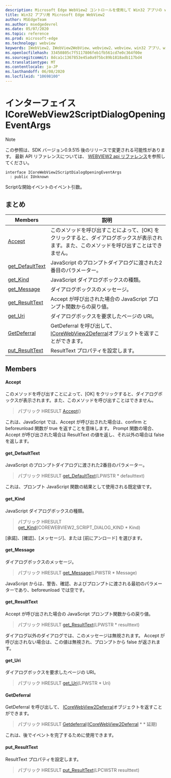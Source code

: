 ```yaml
---
description: Microsoft Edge WebView2 コントロールを使用して Win32 アプリの web コンテンツをホストする
title: Win32 アプリ用 Microsoft Edge WebView2
author: MSEdgeTeam
ms.author: msedgedevrel
ms.date: 05/07/2020
ms.topic: reference
ms.prod: microsoft-edge
ms.technology: webview
keywords: IWebView2、IWebView2WebView、webview2、webview、win32 アプリ、win32、edge、ICoreWebView2、ICoreWebView2Controller、browser control、edge html
ms.openlocfilehash: 33450805c7f5117806feb1fb561cd7e0c364f00e
ms.sourcegitcommit: 8dca1c1367853e45a0a975bc89b1818adb117bd4
ms.translationtype: MT
ms.contentlocale: ja-JP
ms.lasthandoff: 06/08/2020
ms.locfileid: "10698100"
---
```

# インターフェイス ICoreWebView2ScriptDialogOpeningEventArgs 

> [!NOTE]
> この参照は、SDK バージョン0.9.515 後のリリースで変更される可能性があります。 最新 API リファレンスについては、 [WEBVIEW2 api リファレンス](../../../webview2-api-reference.md)を参照してください。

```
interface ICoreWebView2ScriptDialogOpeningEventArgs
  : public IUnknown
```

Scriptな開始イベントのイベント引数。

## まとめ

 Members                        | 説明
--------------------------------|---------------------------------------------
[Accept](#accept) | このメソッドを呼び出すことによって、[OK] をクリックすると、ダイアログボックスが表示されます。また、このメソッドを呼び出すことはできません。
[get_DefaultText](#get_defaulttext) | JavaScript のプロンプトダイアログに渡された2番目のパラメーター。
[get_Kind](#get_kind) | JavaScript ダイアログボックスの種類。
[get_Message](#get_message) | ダイアログボックスのメッセージ。
[get_ResultText](#get_resulttext) | Accept が呼び出された場合の JavaScript プロンプト関数からの戻り値。
[get_Uri](#get_uri) | ダイアログボックスを要求したページの URI。
[GetDeferral](#getdeferral) | GetDeferral を呼び出して、 [ICoreWebView2Deferral](icorewebview2deferral.md)オブジェクトを返すことができます。
[put_ResultText](#put_resulttext) | ResultText プロパティを設定します。

## Members

#### Accept 

このメソッドを呼び出すことによって、[OK] をクリックすると、ダイアログボックスが表示されます。また、このメソッドを呼び出すことはできません。

> パブリック HRESULT [Accept](#accept)()

これは、JavaScript では、Accept が呼び出された場合は、confirm と beforeunload 関数が true を返すことを意味します。 Prompt 関数の場合、Accept が呼び出された場合は ResultText の値を返し、それ以外の場合は false を返します。

#### get_DefaultText 

JavaScript のプロンプトダイアログに渡された2番目のパラメーター。

> パブリック HRESULT [get_DefaultText](#get_defaulttext)(LPWSTR * defaulttext)

これは、プロンプト JavaScript 関数の結果として使用される既定値です。

#### get_Kind 

JavaScript ダイアログボックスの種類。

> パブリック HRESULT [get_Kind](#get_kind)(COREWEBVIEW2_SCRIPT_DIALOG_KIND * Kind)

[承諾]、[確認]、[メッセージ]、または [前にアンロード] を選びます。

#### get_Message 

ダイアログボックスのメッセージ。

> パブリック HRESULT [get_Message](#get_message)(LPWSTR * Message)

JavaScript からは、警告、確認、およびプロンプトに渡される最初のパラメーターであり、beforeunload では空です。

#### get_ResultText 

Accept が呼び出された場合の JavaScript プロンプト関数からの戻り値。

> パブリック HRESULT [get_ResultText](#get_resulttext)(LPWSTR * resulttext)

ダイアログ以外のダイアログでは、このメッセージは無視されます。 Accept が呼び出されない場合は、この値は無視され、プロンプトから false が返されます。

#### get_Uri 

ダイアログボックスを要求したページの URI。

> パブリック HRESULT [get_Uri](#get_uri)(LPWSTR * Uri)

#### GetDeferral 

GetDeferral を呼び出して、 [ICoreWebView2Deferral](icorewebview2deferral.md)オブジェクトを返すことができます。

> パブリック HRESULT [Getdeferral](#getdeferral)([ICoreWebView2Deferral](icorewebview2deferral.md) * * 延期)

これは、後でイベントを完了するために使用できます。

#### put_ResultText 

ResultText プロパティを設定します。

> パブリック HRESULT [put_ResultText](#put_resulttext)(LPCWSTR resulttext)

